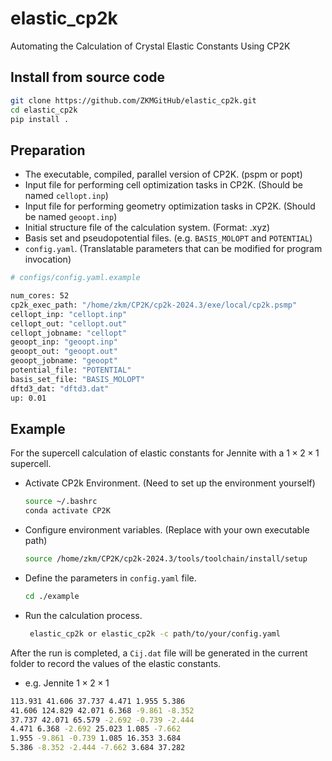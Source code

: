 # elastic_cp2k
Automating the Calculation of Crystal Elastic Constants Using CP2K
## Install from source code
```bash
git clone https://github.com/ZKMGitHub/elastic_cp2k.git
cd elastic_cp2k
pip install .
```
## Preparation
* The executable, compiled, parallel version of CP2K. (pspm or popt)
* Input file for performing cell optimization tasks in CP2K. (Should be named `cellopt.inp`)
* Input file for performing geometry optimization tasks in CP2K. (Should be named `geoopt.inp`)
* Initial structure file of the calculation system. (Format: .xyz)
* Basis set and pseudopotential files. (e.g. `BASIS_MOLOPT` and `POTENTIAL`)
* `config.yaml`. (Translatable parameters that can be modified for program invocation)
```bash
# configs/config.yaml.example

num_cores: 52
cp2k_exec_path: "/home/zkm/CP2K/cp2k-2024.3/exe/local/cp2k.psmp"
cellopt_inp: "cellopt.inp"
cellopt_out: "cellopt.out"
cellopt_jobname: "cellopt"
geoopt_inp: "geoopt.inp"
geoopt_out: "geoopt.out"
geoopt_jobname: "geoopt"
potential_file: "POTENTIAL"
basis_set_file: "BASIS_MOLOPT"
dftd3_dat: "dftd3.dat"
up: 0.01
```
## Example
For the supercell calculation of elastic constants for Jennite with a $1\times2\times1$ supercell.
- Activate CP2k Environment. (Need to set up the environment yourself)
  ```bash
  source ~/.bashrc
  conda activate CP2K
  ```
- Configure environment variables. (Replace with your own executable path)
  ```bash
  source /home/zkm/CP2K/cp2k-2024.3/tools/toolchain/install/setup
  ```
- Define the parameters in `config.yaml` file.
  ```bash
  cd ./example
  ```
- Run the calculation process.
  ```bash
   elastic_cp2k or elastic_cp2k -c path/to/your/config.yaml
  ```
After the run is completed, a ```Cij.dat``` file will be generated in the current folder to record the values of the elastic constants.
- e.g. Jennite $1\times2\times1$
```bash
113.931 41.606 37.737 4.471 1.955 5.386
41.606 124.829 42.071 6.368 -9.861 -8.352
37.737 42.071 65.579 -2.692 -0.739 -2.444
4.471 6.368 -2.692 25.023 1.085 -7.662
1.955 -9.861 -0.739 1.085 16.353 3.684
5.386 -8.352 -2.444 -7.662 3.684 37.282
```
